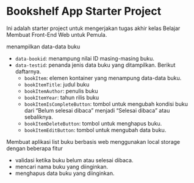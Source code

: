 # Bookshelf App Starter Project

Ini adalah starter project untuk  mengerjakan tugas akhir kelas Belajar Membuat Front-End Web untuk Pemula.

menampilkan data-data buku

  - `data-bookid`: menampung nilai ID masing-masing buku.
  - `data-testid`: penanda jenis data buku yang ditampilkan. Berikut daftarnya.
    - `bookItem`: elemen kontainer yang menampung data-data buku.
    - `bookItemTitle`: judul buku
    - `bookItemAuthor`: penulis buku
    - `bookItemYear`: tahun rilis buku
    - `bookItemIsCompleteButton`: tombol untuk mengubah kondisi buku dari “Belum selesai dibaca” menjadi “Selesai dibaca” atau sebaliknya.
    - `bookItemDeleteButton`: tombol untuk menghapus buku.
    - `bookItemEditButton`: tombol untuk mengubah data buku.


Membuat aplikasi list buku berbasis web menggunakan local storage dengan beberapa fitur 
- validasi ketika buku belum atau selesai dibaca.
- mencari nama buku yang diinginkan.
- menghapus data buku yang diinginkan.
